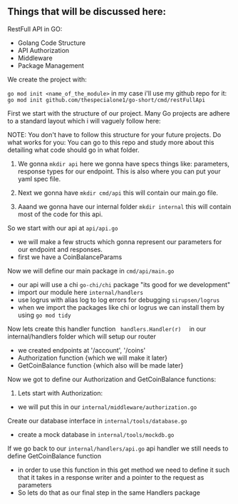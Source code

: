 ## Things that will be discussed here: 

RestFull API in GO: 
- Golang Code Structure
- API Authorization
- Middleware
- Package Management

We create the project with:

```go mod init <name_of_the_module>```
in my case i'll use my github repo for it: 
```go mod init github.com/thespecialone1/go-short/cmd/restFullApi```

First we start with the structure of our project. Many Go projects are adhere to a standard layout which i will vaguely follow
here: 

NOTE: You don't have to follow this structure for your future projects. Do what works for you:
You can go to this repo and study more about this detailing what code should go in what folder.

1. We gonna ```mkdir api``` here we gonna have specs things like: parameters, response types for our endpoint. This is also where you can put your yaml spec file.

2. Next we gonna have ```mkdir cmd/api``` this will contain our main.go file.

3. Aaand we gonna have our internal folder ```mkdir internal``` this will contain most of the code for this api.

So we start with our api at ```api/api.go```
- we will make a few structs which gonna represent our parameters for our endpoint and responses.
-   first we have a CoinBalanceParams

Now we will define our main package in ```cmd/api/main.go```
- our api will use a chi ```go-chi/chi``` package "its good for we development"
- import our module here ```internal/handlers```
- use logrus with alias log to log errors for debugging ```sirupsen/logrus```
- when we import the packages like chi or logrus we can install them by using ```go mod tidy``` 

Now lets create this handler function  ```  handlers.Handler(r)   ``` in our internal/handlers folder which will setup our router
- we created endpoints at '/account', '/coins'
- Authorization function {which we will make it later}
- GetCoinBalance function {which also will be made later}

Now we got to define our Authorization and GetCoinBalance functions:
1. Lets start with Authorization:
- we will put this in our ```internal/middleware/authorization.go```


Create our database interface in ```internal/tools/database.go```
- create a mock database in ```internal/tools/mockdb.go```

If we go back to our ```internal/handlers/api.go``` api handler we still needs to define GetCoinBalance function 
- in order to use this function in this get method we need to define it such that it takes in a response writer and a pointer to the request as parameters
- So lets do that as our final step in the same Handlers package 
